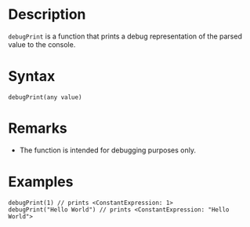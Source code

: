 ﻿# Description

`debugPrint` is a function that prints a debug representation of the parsed value to the console.

# Syntax

```step
debugPrint(any value)
```

# Remarks

- The function is intended for debugging purposes only.

# Examples

```step
debugPrint(1) // prints <ConstantExpression: 1>
debugPrint("Hello World") // prints <ConstantExpression: "Hello World">
```
